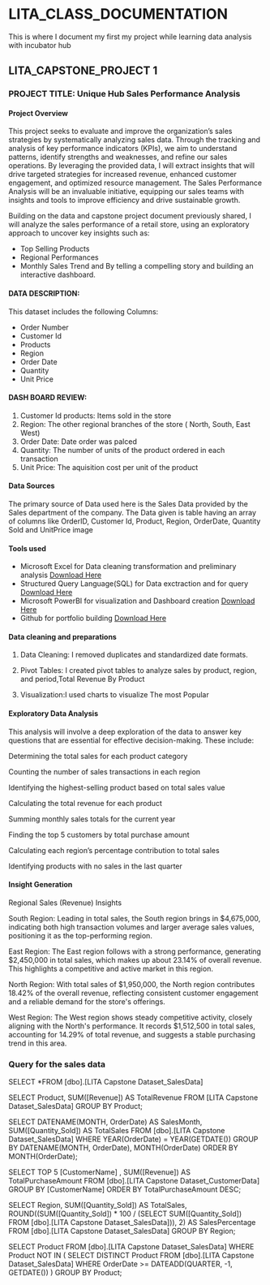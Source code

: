 # LITA_CLASS_DOCUMENTATION
This is where I document my first my project while learning data analysis with incubator hub
## LITA_CAPSTONE_PROJECT 1
### PROJECT TITLE: Unique Hub Sales Performance Analysis
#### Project Overview
This project seeks to evaluate and improve the organization’s sales strategies by systematically analyzing sales data. Through the tracking and analysis of key performance indicators (KPIs), we aim to understand patterns, identify strengths and weaknesses, and refine our sales operations. By leveraging the provided data, I will extract insights that will drive targeted strategies for increased revenue, enhanced customer engagement, and optimized resource management. The Sales Performance Analysis will be an invaluable initiative, equipping our sales teams with insights and tools to improve efficiency and drive sustainable growth.

Building on the data and capstone project document previously shared, I will analyze the sales performance of a retail store, using an exploratory approach to uncover key insights such as:

- Top Selling Products
- Regional Performances
- Monthly Sales Trend and By telling a compelling story and building an interactive dashboard.
  
#### DATA DESCRIPTION:
This dataset includes the following Columns:

- Order Number
- Customer Id
- Products
- Region
- Order Date
- Quantity
- Unit Price
  
#### DASH BOARD REVIEW:
1. Customer Id
products: Items sold in the store
2. Region: The other regional branches of the store ( North, South, East West)
3. Order Date: Date order was palced
4. Quantity: The number of units of the product ordered in each transaction
5. Unit Price: The aquisition cost per unit of the product
   
#### Data Sources
The primary source of Data used here is the Sales Data provided by the Sales department of the company. The Data given is table having an array of columns like OrderID, Customer Id, Product, Region, OrderDate, Quantity Sold and UnitPrice image

#### Tools used
- Microsoft Excel for Data cleaning transformation and preliminary analysis [Download Here](http://www.Microsoft.com)
- Structured Query Language(SQL) for Data exctraction and for query [Download Here](https://dev.mysql.com/downloads/mysql/)
- Microsoft PowerBI for visualization and Dashboard creation [Download Here](https://powerbi.microsoft.com/desktop/)
- Github for portfolio building [Download Here](https://desktop.github.com/)
  
#### Data cleaning and preparations
1. Data Cleaning: I removed duplicates and standardized date formats.

2. Pivot Tables: I created pivot tables to analyze sales by product, region, and period,Total Revenue By Product

3. Visualization:I used charts to visualize The most Popular

#### Exploratory Data Analysis
This analysis will involve a deep exploration of the data to answer key questions that are essential for effective decision-making. These include:

Determining the total sales for each product category

Counting the number of sales transactions in each region

Identifying the highest-selling product based on total sales value

Calculating the total revenue for each product

Summing monthly sales totals for the current year

Finding the top 5 customers by total purchase amount

Calculating each region’s percentage contribution to total sales

Identifying products with no sales in the last quarter

#### Insight Generation 
Regional Sales (Revenue) Insights

South Region: Leading in total sales, the South region brings in $4,675,000, indicating both high transaction volumes and larger average sales values, positioning it as the top-performing region.

East Region: The East region follows with a strong performance, generating $2,450,000 in total sales, which makes up about 23.14% of overall revenue. This highlights a competitive and active market in this region.

North Region: With total sales of $1,950,000, the North region contributes 18.42% of the overall revenue, reflecting consistent customer engagement and a reliable demand for the store's offerings.

West Region: The West region shows steady competitive activity, closely aligning with the North's performance. It records $1,512,500 in total sales, accounting for 14.29% of total revenue, and suggests a stable purchasing trend in this area.

### Query for the sales data
SELECT *FROM [dbo].[LITA Capstone Dataset_SalesData]

SELECT Product, 
   SUM([Revenue]) AS TotalRevenue
FROM [LITA Capstone Dataset_SalesData]
GROUP BY Product;

SELECT 
DATENAME(MONTH, OrderDate) AS SalesMonth, 
SUM([Quantity_Sold]) AS TotalSales
FROM 
[dbo].[LITA Capstone Dataset_SalesData]
WHERE 
YEAR(OrderDate) = YEAR(GETDATE()) 
GROUP BY 
DATENAME(MONTH, OrderDate), MONTH(OrderDate)
ORDER BY 
MONTH(OrderDate);  

SELECT TOP 5 [CustomerName] , 
   SUM([Revenue]) AS TotalPurchaseAmount
FROM [dbo].[LITA Capstone Dataset_CustomerData]
GROUP BY [CustomerName]
ORDER BY TotalPurchaseAmount DESC;

SELECT Region, 
   SUM([Quantity_Sold]) AS TotalSales, 
   ROUND((SUM([Quantity_Sold]) * 100 / (SELECT SUM([Quantity_Sold])
   FROM [dbo].[LITA Capstone Dataset_SalesData])), 2) AS SalesPercentage
FROM [dbo].[LITA Capstone Dataset_SalesData]
GROUP BY Region;

SELECT Product
FROM [dbo].[LITA Capstone Dataset_SalesData]
WHERE Product NOT IN (
SELECT DISTINCT Product
FROM [dbo].[LITA Capstone Dataset_SalesData]
WHERE OrderDate >= DATEADD(QUARTER, -1, GETDATE()) 
)
GROUP BY Product;




